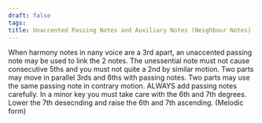 ```yaml
---
draft: false
tags:
title: Unaccented Passing Notes and Auxiliary Notes (Neighbour Notes)
---
```

When harmony notes in nany voice are a 3rd apart, an unaccented passing note may be used to link the 2 notes.
The unessential note must not cause consecutive 5ths and you must not quite a 2nd by similar motion.
Two parts may move in parallel 3rds and 6ths with passing notes. Two parts may use the same passing note in contrary motion. ALWAYS add passing notes carefully.
In a minor key you must take care with the 6th and 7th degrees. Lower the 7th desecnding and raise the 6th and 7th ascending. (Melodic form)
